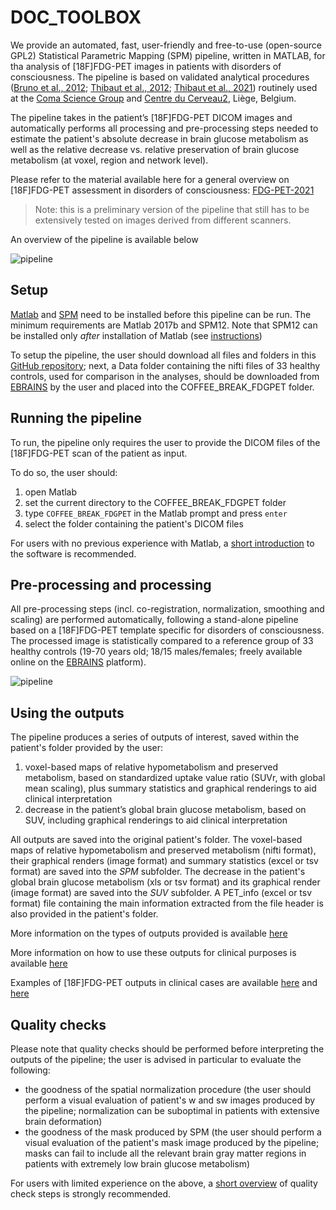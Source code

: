 # DOC_TOOLBOX

We provide an automated, fast, user-friendly and free-to-use (open-source GPL2) Statistical Parametric Mapping (SPM) pipeline, written in MATLAB, for tha analysis of [18F]FDG-PET images in patients with disorders of consciousness. The pipeline is based on validated analytical procedures ([Bruno et al., 2012](https://pubmed.ncbi.nlm.nih.gov/22081100/); [Thibaut et al., 2012](https://pubmed.ncbi.nlm.nih.gov/22366927/); [Thibaut et al., 2021](https://pubmed.ncbi.nlm.nih.gov/33938027/)) routinely used at the [Coma Science Group](https://www.coma.uliege.be/) and [Centre du Cerveau2](https://www.chuliege.be/jcms/c2_18822094/fr/centre-du-cerveau/accueil), Liège, Belgium.

The pipeline takes in the patient’s [18F]FDG-PET DICOM images and automatically performs all processing and pre-processing steps needed to estimate the patient's absolute decrease in brain glucose metabolism as well as the relative decrease vs. relative preservation of brain glucose metabolism (at voxel, region and network level).

Please refer to the material available here for a general overview on [18F]FDG-PET assessment in disorders of consciousness: [FDG-PET-2021](https://indico.giga.uliege.be/e/FDG-PET-2021)

> Note: this is a preliminary version of the pipeline that still has to be extensively tested on images derived from different scanners.

An overview of the pipeline is available below 

![pipeline](https://github.com/tincala91/COFFEE_BREAK_FDGPET/blob/main/doc/consciousness_fdg_pipeline.png)



## Setup 

[Matlab](https://nl.mathworks.com/products/matlab.html?s_tid=hp_ff_p_matlab) and [SPM](https://www.fil.ion.ucl.ac.uk/spm/software/download/) need to be installed before this pipeline can be run. The minimum requirements are Matlab 2017b and SPM12. Note that SPM12 can be installed only *after* installation of Matlab (see [instructions](https://en.wikibooks.org/wiki/SPM/Installation_on_Windows))

To setup the pipeline, the user should download all files and folders in this [GitHub repository](https://github.com/GIGA-Consciousness/COFFEE_BREAK_FDGPET); next, a Data folder containing the nifti files of 33 healthy controls, used for comparison in the analyses, should be downloaded from [EBRAINS](https://search.kg.ebrains.eu/instances/Dataset/68a61eab-7ba9-47cf-be78-b9addd64bb2f) by the user and placed into the COFFEE_BREAK_FDGPET folder.



## Running the pipeline

To run, the pipeline only requires the user to provide the DICOM files of the [18F]FDG-PET scan of the patient as input. 

To do so, the user should:
1) open Matlab
2) set the current directory to the COFFEE_BREAK_FDGPET folder
2) type `COFFEE_BREAK_FDGPET` in the Matlab prompt and press `enter`
3) select the folder containing the patient's DICOM files

For users with no previous experience with Matlab, a [short introduction](https://www.youtube.com/watch?v=0T2a-lZhMsk) to the software is recommended.



## Pre-processing and processing

All pre-processing steps (incl. co-registration, normalization, smoothing and scaling) are performed automatically, following a stand-alone pipeline based on a [18F]FDG-PET template specific for disorders of consciousness. 
The processed image is statistically compared to a reference group of 33 healthy controls (19-70 years old; 18/15 males/females; freely available online on the [EBRAINS](https://search.kg.ebrains.eu/instances/Dataset/68a61eab-7ba9-47cf-be78-b9addd64bb2f) platform).

![pipeline](https://github.com/tincala91/COFFEE_BREAK_FDGPET/blob/main/doc/consciousness_fdg_pipeline_analysis.png)

## Using the outputs

The pipeline produces a series of outputs of interest, saved within the patient's folder provided by the user:
1) voxel-based maps of relative hypometabolism and preserved metabolism, based on standardized uptake value ratio (SUVr, with global mean scaling), plus summary statistics and graphical renderings to aid clinical interpretation 
2) decrease in the patient’s global brain glucose metabolism, based on SUV, including graphical renderings to aid clinical interpretation 

All outputs are saved into the original patient's folder. 
The voxel-based maps of relative hypometabolism and preserved metabolism (nifti format), their graphical renders (image format) and summary statistics (excel or tsv format) are saved into the *SPM* subfolder.
The decrease in the patient's global brain glucose metabolism (xls or tsv format) and its graphical render (image format) are saved into the *SUV* subfolder.
A PET_info (excel or tsv format) file containing the main information extracted from the file header is also provided in the patient's folder.

More information on the types of outputs provided is available [here](https://www.youtube.com/watch?v=ncFcTxUuUK4&list=PLClpNB6uNhfHnBARU2MkRgASyM7M8WOGY&index=11)

More information on how to use these outputs for clinical purposes is available [here](https://www.youtube.com/watch?v=DENEYRvDaiA&list=PLClpNB6uNhfHnBARU2MkRgASyM7M8WOGY&index=12)

Examples of [18F]FDG-PET outputs in clinical cases are available [here](https://www.youtube.com/watch?v=CmX3zHdkI3A&list=PLClpNB6uNhfHnBARU2MkRgASyM7M8WOGY&index=13) and [here](https://www.youtube.com/watch?v=CmX3zHdkI3A&list=PLClpNB6uNhfHnBARU2MkRgASyM7M8WOGY&index=14)



## Quality checks

Please note that quality checks should be performed before interpreting the outputs of the pipeline; the user is advised in particular to evaluate the following: 
- the goodness of the spatial normalization procedure (the user should perform a visual evaluation of patient's w and sw images produced by the pipeline; normalization can be suboptimal in patients with extensive brain deformation)
- the goodness of the mask produced by SPM (the user should perform a visual evaluation of the patient's mask image produced by the pipeline; masks can fail to include all the relevant brain gray matter regions in patients with extremely low brain glucose metabolism)

For users with limited experience on the above, a [short overview](https://www.youtube.com/watch?v=UdRekc62ve0&list=PLClpNB6uNhfHnBARU2MkRgASyM7M8WOGY&index=10) of quality check steps is strongly recommended.

